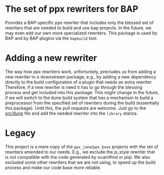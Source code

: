 # The set of ppx rewriters for BAP

Provides a BAP-specific ppx rewriter that includes only the blessed set of rewriters that are needed to build and use bap projects. In the future, we may even add our own more specialized rewriters. This package is used by BAP and by BAP plugins via the `bapbuild` tool.

# Adding a new rewriter

The way how ppx rewriters work, unfortuntely, precludes us from adding a new rewriter to a downstream package, e.g., by adding a new dependency directly to the build configuration of a plugin that needs an extra rewriter. Therefore, if a new rewriter is need it has to go through the blessing process and get included into this package. This might change in the future, if we will switch to the dune build system that has a mechanism to build a preprocessor from the specified set of rewriters during the build (essentially this package). Until this, the pull requests are welcome. Just go to the [src/dune](src/dune) file and add the needed rewriter into the `library` stanza.

# Legacy

This project is a mere copy of the `ppx_jane`/`ppx_base` projects with the set of rewriters amended to our needs. E.g., we exclude the js_style rewriter that is not compatible with the code generated by ocamlfind or piqi. We also excluded some other rewriters that we are not using, to speed up the build process and make our code base more reliable.
